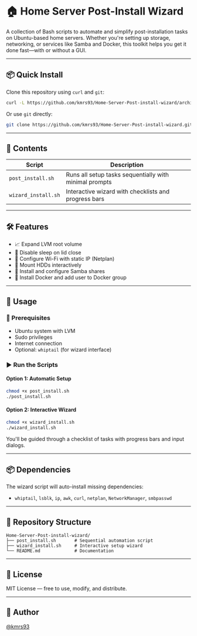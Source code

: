# 🏠 Home Server Post-Install Wizard

A collection of Bash scripts to automate and simplify post-installation tasks on Ubuntu-based home servers. Whether you're setting up storage, networking, or services like Samba and Docker, this toolkit helps you get it done fast—with or without a GUI.

---

## 📦 Quick Install

Clone this repository using `curl` and `git`:

```bash
curl -L https://github.com/kmrs93/Home-Server-Post-install-wizard/archive/refs/heads/main.tar.gz | tar -xz && mv Home-Server-Post-install-wizard-main Home-Server-Post-install-wizard
```

Or use `git` directly:

```bash
git clone https://github.com/kmrs93/Home-Server-Post-install-wizard.git
```

---

## 📁 Contents

| Script | Description | 
| --- | --- | 
| `post_install.sh` | Runs all setup tasks sequentially with minimal prompts | 
| `wizard_install.sh` | Interactive wizard with checklists and progress bars | 

---

## 🛠️ Features

* 📈 Expand LVM root volume  
* 🔧 Disable sleep on lid close  
* 📶 Configure Wi-Fi with static IP (Netplan)  
* 📁 Mount HDDs interactively  
* 🔐 Install and configure Samba shares  
* 🐳 Install Docker and add user to Docker group  

---

## 🚀 Usage

### 🔧 Prerequisites

* Ubuntu system with LVM  
* Sudo privileges  
* Internet connection  
* Optional: `whiptail` (for wizard interface)  

### ▶️ Run the Scripts

#### Option 1: Automatic Setup

```bash
chmod +x post_install.sh
./post_install.sh
```

#### Option 2: Interactive Wizard

```bash
chmod +x wizard_install.sh
./wizard_install.sh
```

You'll be guided through a checklist of tasks with progress bars and input dialogs.

---

## 📦 Dependencies

The wizard script will auto-install missing dependencies:

* `whiptail`, `lsblk`, `ip`, `awk`, `curl`, `netplan`, `NetworkManager`, `smbpasswd`

---

## 📂 Repository Structure

```
Home-Server-Post-install-wizard/
├── post_install.sh       # Sequential automation script
├── wizard_install.sh     # Interactive setup wizard
└── README.md             # Documentation
```

---

## 📜 License

MIT License — free to use, modify, and distribute.

---

## 👤 Author

[@kmrs93](https://github.com/kmrs93)
